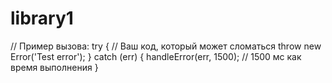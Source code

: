 # library1

// Пример вызова:
try {
    // Ваш код, который может сломаться
    throw new Error('Test error');
} catch (err) {
    handleError(err, 1500); // 1500 мс как время выполнения
}
